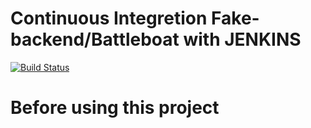 # Continuous Integretion Fake-backend/Battleboat with JENKINS
[![Build Status](http://34.204.179.129:8080/job/fake-backend-jenkins_CI/badge/icon)](http://34.204.179.129:8080/job/fake-backend-jenkins_CI/)
# Before using this project 
